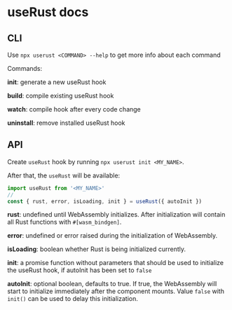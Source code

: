 # useRust docs

## CLI

Use `npx userust <COMMAND> --help` to get more info about each command

Commands:

**init**: generate a new useRust hook

**build**: compile existing useRust hook

**watch**: compile hook after every code change

**uninstall**: remove installed useRust hook

## API

Create `useRust` hook by running `npx userust init <MY_NAME>`.

After that, the `useRust` will be available:

```js
import useRust from '<MY_NAME>'
//
const { rust, error, isLoading, init } = useRust({ autoInit })
```

**rust**: undefined until WebAssembly initializes. After initialization will contain all Rust functions with `#[wasm_bindgen]`.

**error**: undefined or error raised during the initialization of WebAssembly.

**isLoading**: boolean whether Rust is being initialized currently.

**init**: a promise function without parameters that should be used to initialize the useRust hook, if autoInit has been set to `false`

**autoInit**: optional boolean, defaults to true. If true, the WebAssembly will start to initialize immediately after the component mounts. Value `false` with `init()` can be used to delay this initialization.